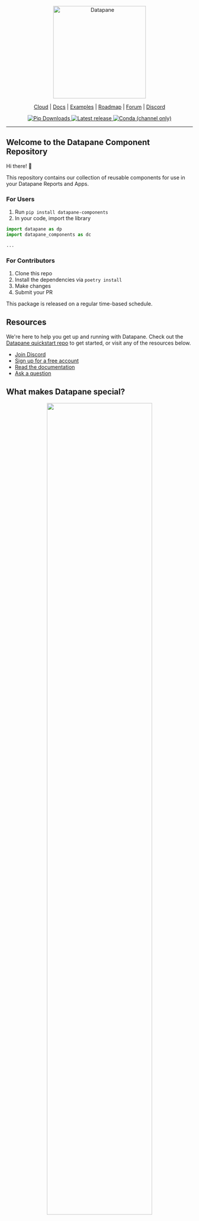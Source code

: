 <p align="center">
  <a href="https://datapane.com">
    <img src="https://datapane-cdn.com/static/v1/datapane-logo-dark.svg.br" width="250px" alt="Datapane" />
  </a>
</p>
<p align="center">
  <a href="https://datapane.com/cloud">Cloud</a> |
  <a href="https://docs.datapane.com">Docs</a> |
      <a href="#demos-and-examples">Examples</a> |
  <a href="https://datapane.nolt.io">Roadmap</a> | <a href="https://forum.datapane.com">Forum</a> |
  <a href="https://chat.datapane.com">Discord</a>
</p>
<p align='center'>
  <a href="https://pypi.org/project/datapane/">
      <img src="https://img.shields.io/pypi/dm/datapane?label=pip%20downloads" alt="Pip Downloads" />
  </a>
  <a href="https://pypi.org/project/datapane/">
      <img src="https://img.shields.io/pypi/v/datapane?color=blue" alt="Latest release" />
  </a>
  <a href="https://anaconda.org/conda-forge/datapane">
      <img alt="Conda (channel only)" src="https://img.shields.io/conda/vn/conda-forge/datapane">
  </a>
</p>

---

## Welcome to the Datapane Component Repository

Hi there! 👋

This repository contains our collection of reusable components for use in your Datapane Reports and Apps.

### For Users

1. Run `pip install datapane-components`
1. In your code, import the library
```python
import datapane as dp
import datapane_components as dc

...
```

### For Contributors

1. Clone this repo
1. Install the dependencies via `poetry install`
1. Make changes
1. Submit your PR

This package is released on a regular time-based schedule.

## Resources

We're here to help you get up and running with Datapane. Check out the [Datapane quickstart repo](https://github.com/datapane/dp-quickstart/) to get started, or visit any of the resources below.

- [Join Discord](https://chat.datapane.com)
- [Sign up for a free account](https://datapane.com/accounts/signup)
- [Read the documentation](https://docs.datapane.com)
- [Ask a question](https://forum.datapane.com/)


## What makes Datapane special?

<p align="center">
  <a href="https://datapane.com">
    <img src="https://user-images.githubusercontent.com/3541695/176545400-919a327d-ddee-4755-b29f-bf85fbfdb4ef.png"  width='75%'>
  </a>
</p>

- **Static generation:** Sharing an app shouldn't require deploying an app. Render a standalone HTML bundle which you can share or host on the web.
- **API-first and programmatic:** Programmatically generate apps from inside of Spark, Airflow, or Jupyter. Schedule updates to build real-time dashboards.
- **Dynamic front-end components**: Say goodbye to writing HTML. Build apps from a set of interactive components, like DataTables, tabs, and selects.
